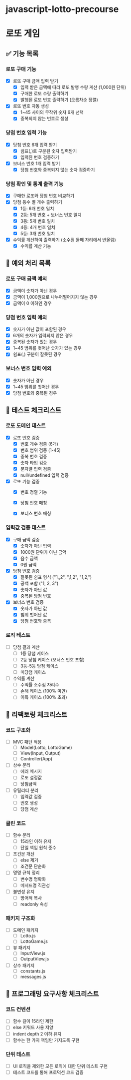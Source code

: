 # javascript-lotto-precourse

# 로또 게임

## ✅ 기능 목록

### 로또 구매 기능

- [x] 로또 구매 금액 입력 받기
  - [x] 입력 받은 금액에 따라 로또 발행 수량 계산 (1,000원 단위)
  - [x] 구매한 로또 수량 출력하기
  - [x] 발행된 로또 번호 출력하기 (오름차순 정렬)
- [x] 로또 번호 자동 생성
  - [x] 1~45 사이의 무작위 숫자 6개 선택
  - [x] 중복되지 않는 번호로 생성

### 당첨 번호 입력 기능

- [x] 당첨 번호 6개 입력 받기
  - [x] 쉼표(,)로 구분된 숫자 입력받기
  - [x] 입력된 번호 검증하기
- [x] 보너스 번호 1개 입력 받기
  - [x] 당첨 번호와 중복되지 않는 숫자 검증하기

### 당첨 확인 및 통계 출력 기능

- [x] 구매한 로또와 당첨 번호 비교하기
- [x] 당첨 등수 별 개수 출력하기
  - [x] 1등: 6개 번호 일치
  - [x] 2등: 5개 번호 + 보너스 번호 일치
  - [x] 3등: 5개 번호 일치
  - [x] 4등: 4개 번호 일치
  - [x] 5등: 3개 번호 일치
- [x] 수익률 계산하여 출력하기 (소수점 둘째 자리에서 반올림)
  - [x] 수익률 계산 기능

## 🚨 예외 처리 목록

### 로또 구매 금액 예외

- [x] 금액이 숫자가 아닌 경우
- [x] 금액이 1,000원으로 나누어떨어지지 않는 경우
- [x] 금액이 0 이하인 경우

### 당첨 번호 입력 예외

- [x] 숫자가 아닌 값이 포함된 경우
- [x] 6개의 숫자가 입력되지 않은 경우
- [x] 중복된 숫자가 있는 경우
- [x] 1~45 범위를 벗어난 숫자가 있는 경우
- [x] 쉼표(,) 구분이 잘못된 경우

### 보너스 번호 입력 예외

- [x] 숫자가 아닌 경우
- [x] 1~45 범위를 벗어난 경우
- [x] 당첨 번호와 중복된 경우

## 🧪 테스트 체크리스트

### 로또 도메인 테스트
- [x] 로또 번호 검증
  - [x] 번호 개수 검증 (6개)
  - [x] 번호 범위 검증 (1-45)
  - [x] 중복 번호 검증
  - [x] 숫자 타입 검증
  - [x] 문자열 입력 검증
  - [x] null/undefined 입력 검증
- [x] 로또 기능 검증
  - [x] 번호 정렬 기능
  - [x] 당첨 번호 매칭
  - [x] 보너스 번호 매칭
  

### 입력값 검증 테스트
- [x] 구매 금액 검증
  - [x] 숫자가 아닌 입력
  - [x] 1000원 단위가 아닌 금액
  - [x] 음수 금액
  - [x] 0원 금액
- [x] 당첨 번호 검증
  - [x] 잘못된 쉼표 형식 ("1,,2", ",1,2", "1,2,")
  - [x] 공백 포함 ("1, 2, 3")
  - [x] 숫자가 아닌 값
  - [x] 중복된 당첨 번호
- [x] 보너스 번호 검증
  - [x] 숫자가 아닌 값
  - [x] 범위 벗어난 값
  - [x] 당첨 번호와 중복

### 로직 테스트
- [ ] 당첨 결과 계산
  - [ ] 1등 당첨 케이스
  - [ ] 2등 당첨 케이스 (보너스 번호 포함)
  - [ ] 3등-5등 당첨 케이스
  - [ ] 미당첨 케이스
- [ ] 수익률 계산
  - [ ] 수익률 소수점 자리수
  - [ ] 손해 케이스 (100% 미만)
  - [ ] 이득 케이스 (100% 초과)

## 🔧 리팩토링 체크리스트

### 코드 구조화
- [ ] MVC 패턴 적용
  - [ ] Model(Lotto, LottoGame)
  - [ ] View(Input, Output)
  - [ ] Controller(App)
- [ ] 상수 분리
  - [ ] 에러 메시지
  - [ ] 로또 설정값
  - [ ] 당첨금액
- [ ] 유틸리티 분리
  - [ ] 입력값 검증
  - [ ] 번호 생성
  - [ ] 당첨 계산

### 클린 코드
- [ ] 함수 분리
  - [ ] 15라인 이하 유지
  - [ ] 단일 책임 원칙 준수
- [ ] 조건문 개선
  - [ ] else 제거
  - [ ] 조건문 단순화
- [ ] 명명 규칙 정리
  - [ ] 변수명 명확화
  - [ ] 메서드명 직관성
-  [ ] 불변성 유지
  - [ ] 방어적 복사
  - [ ] readonly 속성

### 패키지 구조화
- [ ] 도메인 패키지
  - [ ] Lotto.js
  - [ ] LottoGame.js
- [ ] 뷰 패키지
  - [ ] InputView.js
  - [ ] OutputView.js
- [ ] 상수 패키지
  - [ ] constants.js
  - [ ] messages.js

## 📝 프로그래밍 요구사항 체크리스트

### 코드 컨벤션
- [ ] 함수 길이 15라인 제한
- [ ] else 키워드 사용 지양
- [ ] indent depth 2 이하 유지
- [ ] 함수는 한 가지 책임만 가지도록 구현

### 단위 테스트
- [ ] UI 로직을 제외한 모든 로직에 대한 단위 테스트 구현
- [ ] 테스트 코드를 통해 프로덕션 코드 검증